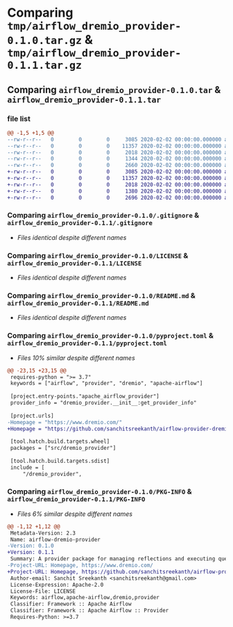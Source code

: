 # Comparing `tmp/airflow_dremio_provider-0.1.0.tar.gz` & `tmp/airflow_dremio_provider-0.1.1.tar.gz`

## Comparing `airflow_dremio_provider-0.1.0.tar` & `airflow_dremio_provider-0.1.1.tar`

### file list

```diff
@@ -1,5 +1,5 @@
--rw-r--r--   0        0        0     3085 2020-02-02 00:00:00.000000 airflow_dremio_provider-0.1.0/.gitignore
--rw-r--r--   0        0        0    11357 2020-02-02 00:00:00.000000 airflow_dremio_provider-0.1.0/LICENSE
--rw-r--r--   0        0        0     2018 2020-02-02 00:00:00.000000 airflow_dremio_provider-0.1.0/README.md
--rw-r--r--   0        0        0     1344 2020-02-02 00:00:00.000000 airflow_dremio_provider-0.1.0/pyproject.toml
--rw-r--r--   0        0        0     2660 2020-02-02 00:00:00.000000 airflow_dremio_provider-0.1.0/PKG-INFO
+-rw-r--r--   0        0        0     3085 2020-02-02 00:00:00.000000 airflow_dremio_provider-0.1.1/.gitignore
+-rw-r--r--   0        0        0    11357 2020-02-02 00:00:00.000000 airflow_dremio_provider-0.1.1/LICENSE
+-rw-r--r--   0        0        0     2018 2020-02-02 00:00:00.000000 airflow_dremio_provider-0.1.1/README.md
+-rw-r--r--   0        0        0     1380 2020-02-02 00:00:00.000000 airflow_dremio_provider-0.1.1/pyproject.toml
+-rw-r--r--   0        0        0     2696 2020-02-02 00:00:00.000000 airflow_dremio_provider-0.1.1/PKG-INFO
```

### Comparing `airflow_dremio_provider-0.1.0/.gitignore` & `airflow_dremio_provider-0.1.1/.gitignore`

 * *Files identical despite different names*

### Comparing `airflow_dremio_provider-0.1.0/LICENSE` & `airflow_dremio_provider-0.1.1/LICENSE`

 * *Files identical despite different names*

### Comparing `airflow_dremio_provider-0.1.0/README.md` & `airflow_dremio_provider-0.1.1/README.md`

 * *Files identical despite different names*

### Comparing `airflow_dremio_provider-0.1.0/pyproject.toml` & `airflow_dremio_provider-0.1.1/pyproject.toml`

 * *Files 10% similar despite different names*

```diff
@@ -23,15 +23,15 @@
 requires-python = ">= 3.7"
 keywords = ["airflow", "provider", "dremio", "apache-airflow"]
 
 [project.entry-points."apache_airflow_provider"]
 provider_info = "dremio_provider.__init__:get_provider_info"
 
 [project.urls]
-Homepage = "https://www.dremio.com/"
+Homepage = "https://github.com/sanchitsreekanth/airflow-provider-dremio"
 
 [tool.hatch.build.targets.wheel]
 packages = ["src/dremio_provider"]
 
 [tool.hatch.build.targets.sdist]
 include = [
     "/dremio_provider",
```

### Comparing `airflow_dremio_provider-0.1.0/PKG-INFO` & `airflow_dremio_provider-0.1.1/PKG-INFO`

 * *Files 6% similar despite different names*

```diff
@@ -1,12 +1,12 @@
 Metadata-Version: 2.3
 Name: airflow-dremio-provider
-Version: 0.1.0
+Version: 0.1.1
 Summary: A provider package for managing reflections and executing queries via Dremio.
-Project-URL: Homepage, https://www.dremio.com/
+Project-URL: Homepage, https://github.com/sanchitsreekanth/airflow-provider-dremio
 Author-email: Sanchit Sreekanth <sanchitsreekanth@gmail.com>
 License-Expression: Apache-2.0
 License-File: LICENSE
 Keywords: airflow,apache-airflow,dremio,provider
 Classifier: Framework :: Apache Airflow
 Classifier: Framework :: Apache Airflow :: Provider
 Requires-Python: >=3.7
```

